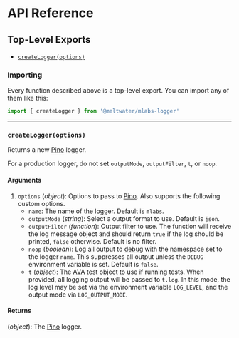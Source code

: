 # API Reference

## Top-Level Exports

- [`createLogger(options)`](#createloggeroptions)

### Importing

Every function described above is a top-level export.
You can import any of them like this:

```js
import { createLogger } from '@meltwater/mlabs-logger'
```

---
### `createLogger(options)`

Returns a new [Pino] logger.

For a production logger, do not set
`outputMode`, `outputFilter`, `t`, or `noop`.

#### Arguments

1. `options` (*object*): Options to pass to [Pino].
    Also supports the following custom options.
    - `name`: The name of the logger. Default is `mlabs`.
    - `outputMode` (*string*): Select a output format to use.
      Default is `json`.
    - `outputFilter` (*function*): Output filter to use.
      The function will receive the log message object
      and should return `true` if the log should be printed, `false` otherwise.
      Default is no filter.
    - `noop` (*boolean*): Log all output to [debug]
      with the namespace set to the logger `name`.
      This suppresses all output unless the `DEBUG` environment variable is set.
      Default is `false`.
    - `t` (*object*): The [AVA] test object to use if running tests.
      When provided, all logging output will be passed to `t.log`.
      In this mode, the log level may be set
      via the environment variable `LOG_LEVEL`,
      and the output mode via `LOG_OUTPUT_MODE`.

#### Returns

(*object*): The [Pino] logger.

[AVA]: https://github.com/avajs/ava
[Pino]: https://github.com/pinojs/pino
[bunyan-formatter]: https://www.npmjs.com/package/bunyan-formatter
[debug]: https://github.com/visionmedia/debug
